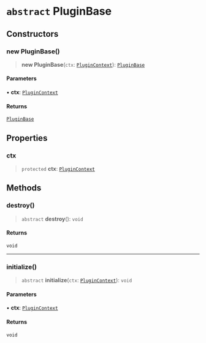 # `abstract` PluginBase

## Constructors

### new PluginBase()

> **new PluginBase**(`ctx`: [`PluginContext`](../../context/context.interface/interfaces/PluginContext.md)): [`PluginBase`](PluginBase.md)

#### Parameters

• **ctx**: [`PluginContext`](../../context/context.interface/interfaces/PluginContext.md)

#### Returns

[`PluginBase`](PluginBase.md)

## Properties

### ctx

> `protected` **ctx**: [`PluginContext`](../../context/context.interface/interfaces/PluginContext.md)

## Methods

### destroy()

> `abstract` **destroy**(): `void`

#### Returns

`void`

***

### initialize()

> `abstract` **initialize**(`ctx`: [`PluginContext`](../../context/context.interface/interfaces/PluginContext.md)): `void`

#### Parameters

• **ctx**: [`PluginContext`](../../context/context.interface/interfaces/PluginContext.md)

#### Returns

`void`
